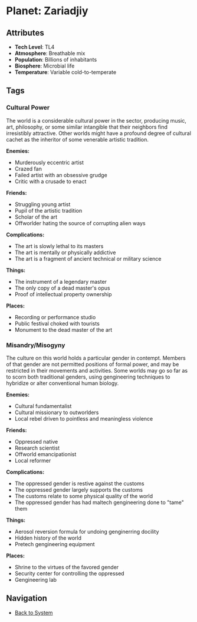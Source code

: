 # Planet: Zariadjiy

## Attributes
- **Tech Level**: TL4
- **Atmosphere**: Breathable mix
- **Population**: Billions of inhabitants
- **Biosphere**: Microbial life
- **Temperature**: Variable cold-to-temperate

## Tags

### Cultural Power

The world is a considerable cultural power in the sector, producing music, art, philosophy, or some similar intangible that their neighbors find irresistibly attractive. Other worlds might have a profound degree of cultural cachet as the inheritor of some venerable artistic tradition.

**Enemies:**
- Murderously eccentric artist
- Crazed fan
- Failed artist with an obsessive grudge
- Critic with a crusade to enact

**Friends:**
- Struggling young artist
- Pupil of the artistic tradition
- Scholar of the art
- Offworlder hating the source of corrupting alien ways

**Complications:**
- The art is slowly lethal to its masters
- The art is mentally or physically addictive
- The art is a fragment of ancient technical or military science

**Things:**
- The instrument of a legendary master
- The only copy of a dead master's opus
- Proof of intellectual property ownership

**Places:**
- Recording or performance studio
- Public festival choked with tourists
- Monument to the dead master of the art

### Misandry/Misogyny

The culture on this world holds a particular gender in contempt. Members of that gender are not permitted positions of formal power, and may be restricted in their movements and activities. Some worlds may go so far as to scorn both traditional genders, using gengineering techniques to hybridize or alter conventional human biology.

**Enemies:**
- Cultural fundamentalist
- Cultural missionary to outworlders
- Local rebel driven to pointless and meaningless violence

**Friends:**
- Oppressed native
- Research scientist
- Offworld emancipationist
- Local reformer

**Complications:**
- The oppressed gender is restive against the customs
- The oppressed gender largely supports the customs
- The customs relate to some physical quality of the world
- The oppressed gender has had maltech gengineering done to "tame" them

**Things:**
- Aerosol reversion formula for undoing genginerring docility
- Hidden history of the world
- Pretech gengineering equipment

**Places:**
- Shrine to the virtues of the favored gender
- Security center for controlling the oppressed
- Gengineering lab

## Navigation
- [Back to System](../system.md)
